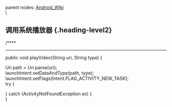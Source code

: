parent nodes: [Android\_Wiki](Android_Wiki.html)\
\

调用系统播放器 {.heading-level2}
--------------

/****

-   -   -   -   

public void playVideo(String uri, String type) {

Uri path = Uri.parse(uri);\
 launchIntent.setDataAndType(path, type);\
 launchIntent.setFlags(Intent.FLAG\_ACTIVITY\_NEW\_TASK);\
 try {

} catch (ActivityNotFoundException ex) {\
 }


